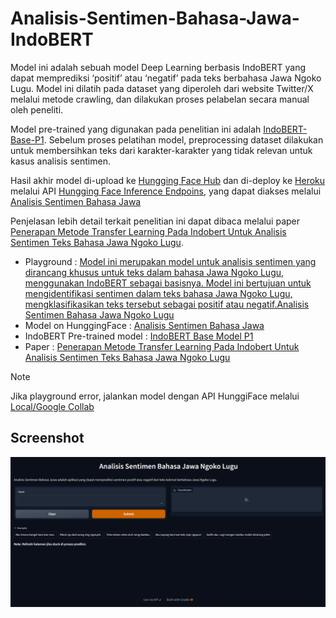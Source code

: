 # Analisis-Sentimen-Bahasa-Jawa-IndoBERT

Model ini adalah sebuah model Deep Learning berbasis IndoBERT yang dapat memprediksi ‘positif’ atau ‘negatif’ pada teks berbahasa Jawa Ngoko Lugu. Model ini dilatih pada dataset yang diperoleh dari website Twitter/X melalui metode crawling, dan dilakukan proses pelabelan secara manual oleh peneliti. 

Model pre-trained yang digunakan pada penelitian ini adalah [IndoBERT-Base-P1](https://huggingface.co/indobenchmark/indobert-base-p1 ). Sebelum proses pelatihan model, preprocessing dataset dilakukan untuk membersihkan teks dari karakter-karakter yang tidak relevan untuk kasus analisis sentimen. 

Hasil akhir model di-upload ke [Hungging Face Hub](https://huggingface.co/docs/hub/en/index) dan di-deploy ke [Heroku](https://www.heroku.com/ ) melalui API [Hungging Face Inference Endpoins](https://huggingface.co/inference-endpoints/dedicated), yang dapat diakses melalui [Analisis Sentimen Bahasa Jawa](https://huggingface.co/azizp128/jawa-sentiment-analysis-indobert)

Penjelasan lebih detail terkait penelitian ini dapat dibaca melalui paper [Penerapan Metode Transfer Learning Pada Indobert Untuk Analisis Sentimen Teks Bahasa Jawa Ngoko Lugu](https://e-jurnal.stmikbinsa.ac.id/index.php/simkom/article/view/478).

- Playground : [Model ini merupakan model untuk analisis sentimen yang dirancang khusus untuk teks dalam bahasa Jawa Ngoko Lugu, menggunakan IndoBERT sebagai basisnya. Model ini bertujuan untuk mengidentifikasi sentimen dalam teks bahasa Jawa Ngoko Lugu, mengklasifikasikan teks tersebut sebagai positif atau negatif.Analisis Sentimen Bahasa Jawa Ngoko Lugu](https://analisis-sentimen-bahasa-jawa-9be9aaad1b5f.herokuapp.com/)
- Model on HunggingFace : [Analisis Sentimen Bahasa Jawa](https://huggingface.co/azizp128/jawa-sentiment-analysis-indobert)
- IndoBERT Pre-trained model : [IndoBERT Base Model P1](https://huggingface.co/indobenchmark/indobert-base-p1)
- Paper : [Penerapan Metode Transfer Learning Pada Indobert Untuk Analisis Sentimen Teks Bahasa Jawa Ngoko Lugu](https://e-jurnal.stmikbinsa.ac.id/index.php/simkom/article/view/478)

> [!NOTE]  
> Jika playground error, jalankan model dengan API HunggiFace melalui [Local/Google Collab](notebook/playground.ipynb)

## Screenshot
![Web Page Screenshot](assets/screenshot.png)
